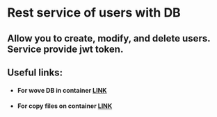 # Rest service of users with DB

## Allow you to create, modify, and delete users. Service provide jwt token.

## Useful links:
* #### For wove DB in container [LINK](https://support.boldbi.com/kb/article/522/how-to-move-a-postgresql-database-from-one-container-to-another-in-a-docker-environment)
* #### For copy files on container [LINK](https://stackoverflow.com/questions/22907231/how-to-copy-files-from-host-to-docker-container)
